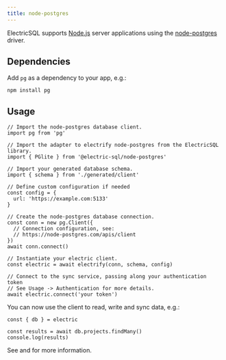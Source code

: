 ```yaml
---
title: node-postgres
---
```


ElectricSQL supports [Node.js](https://nodejs.org) server applications using the [node-postgres](https://node-postgres.com) driver.

## Dependencies

Add `pg` as a dependency to your app, e.g.:

```shell
npm install pg
```

## Usage

```tsx
// Import the node-postgres database client.
import pg from 'pg'

// Import the adapter to electrify node-postgres from the ElectricSQL library.
import { PGlite } from '@electric-sql/node-postgres'

// Import your generated database schema.
import { schema } from './generated/client'

// Define custom configuration if needed
const config = {
  url: 'https://example.com:5133'
}

// Create the node-postgres database connection.
const conn = new pg.Client({
  // Connection configuration, see:
  // https://node-postgres.com/apis/client
})
await conn.connect()

// Instantiate your electric client.
const electric = await electrify(conn, schema, config)

// Connect to the sync service, passing along your authentication token
// See Usage -> Authentication for more details.
await electric.connect('your token')
```

You can now use the client to read, write and sync data, e.g.:

```tsx
const { db } = electric

const results = await db.projects.findMany()
console.log(results)
```

See <DocPageLink path="usage/data-access" /> and <DocPageLink path="integrations/frontend" /> for more information.
